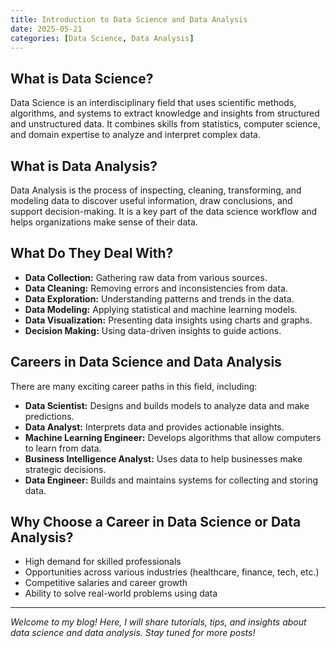 ```yaml
---
title: Introduction to Data Science and Data Analysis
date: 2025-05-21
categories: [Data Science, Data Analysis]
---
```


## What is Data Science?

Data Science is an interdisciplinary field that uses scientific methods, algorithms, and systems to extract knowledge and insights from structured and unstructured data. It combines skills from statistics, computer science, and domain expertise to analyze and interpret complex data.

## What is Data Analysis?

Data Analysis is the process of inspecting, cleaning, transforming, and modeling data to discover useful information, draw conclusions, and support decision-making. It is a key part of the data science workflow and helps organizations make sense of their data.

## What Do They Deal With?
 
- **Data Collection:** Gathering raw data from various sources.
- **Data Cleaning:** Removing errors and inconsistencies from data.
- **Data Exploration:** Understanding patterns and trends in the data.
- **Data Modeling:** Applying statistical and machine learning models.
- **Data Visualization:** Presenting data insights using charts and graphs.
- **Decision Making:** Using data-driven insights to guide actions.

## Careers in Data Science and Data Analysis

There are many exciting career paths in this field, including:

- **Data Scientist:** Designs and builds models to analyze data and make predictions.
- **Data Analyst:** Interprets data and provides actionable insights.
- **Machine Learning Engineer:** Develops algorithms that allow computers to learn from data.
- **Business Intelligence Analyst:** Uses data to help businesses make strategic decisions.
- **Data Engineer:** Builds and maintains systems for collecting and storing data.

## Why Choose a Career in Data Science or Data Analysis?

- High demand for skilled professionals
- Opportunities across various industries (healthcare, finance, tech, etc.)
- Competitive salaries and career growth
- Ability to solve real-world problems using data

---

*Welcome to my blog! Here, I will share tutorials, tips, and insights about data science and data analysis. Stay tuned for more posts!*